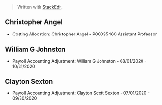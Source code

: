 


> Written with [StackEdit](https://stackedit.io/).

## Christopher Angel
-   Costing Allocation: Christopher Angel - P00035460 Assistant Professor

## William G Johnston
- Payroll Accounting Adjustment: William G Johnston - 08/01/2020 - 10/31/2020

## Clayton Sexton
- Payroll Accounting Adjustment: Clayton Scott Sexton - 07/01/2020 - 09/30/2020


<!--stackedit_data:
eyJoaXN0b3J5IjpbMTY4NDU5MDkwNywxODUyOTg2MzIyXX0=
-->